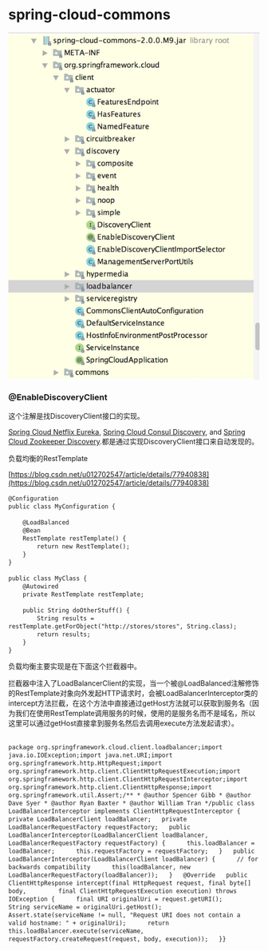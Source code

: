 # spring-cloud-commons

![](../.gitbook/assets/image.png)

### @EnableDiscoveryClient

这个注解是找DiscoveryClient接口的实现。

 [Spring Cloud Netflix Eureka](https://cloud.spring.io/spring-cloud-netflix/), [Spring Cloud Consul Discovery](https://cloud.spring.io/spring-cloud-consul/), and [Spring Cloud Zookeeper Discovery](https://cloud.spring.io/spring-cloud-zookeeper/).都是通过实现DiscoveryClient接口来自动发现的。



负载均衡的RestTemplate

[https://blog.csdn.net/u012702547/article/details/77940838](https://blog.csdn.net/u012702547/article/details/77940838)



```text
@Configuration
public class MyConfiguration {

    @LoadBalanced
    @Bean
    RestTemplate restTemplate() {
        return new RestTemplate();
    }
}

public class MyClass {
    @Autowired
    private RestTemplate restTemplate;

    public String doOtherStuff() {
        String results = restTemplate.getForObject("http://stores/stores", String.class);
        return results;
    }
}
```

负载均衡主要实现是在下面这个拦截器中。

拦截器中注入了LoadBalancerClient的实现，当一个被@LoadBalanced注解修饰的RestTemplate对象向外发起HTTP请求时，会被LoadBalancerInterceptor类的intercept方法拦截，在这个方法中直接通过getHost方法就可以获取到服务名（因为我们在使用RestTemplate调用服务的时候，使用的是服务名而不是域名，所以这里可以通过getHost直接拿到服务名然后去调用execute方法发起请求）。  


```text

package org.springframework.cloud.client.loadbalancer;import java.io.IOException;import java.net.URI;import org.springframework.http.HttpRequest;import org.springframework.http.client.ClientHttpRequestExecution;import org.springframework.http.client.ClientHttpRequestInterceptor;import org.springframework.http.client.ClientHttpResponse;import org.springframework.util.Assert;/** * @author Spencer Gibb * @author Dave Syer * @author Ryan Baxter * @author William Tran */public class LoadBalancerInterceptor implements ClientHttpRequestInterceptor {   private LoadBalancerClient loadBalancer;   private LoadBalancerRequestFactory requestFactory;   public LoadBalancerInterceptor(LoadBalancerClient loadBalancer, LoadBalancerRequestFactory requestFactory) {      this.loadBalancer = loadBalancer;      this.requestFactory = requestFactory;   }   public LoadBalancerInterceptor(LoadBalancerClient loadBalancer) {      // for backwards compatibility      this(loadBalancer, new LoadBalancerRequestFactory(loadBalancer));   }   @Override   public ClientHttpResponse intercept(final HttpRequest request, final byte[] body,         final ClientHttpRequestExecution execution) throws IOException {      final URI originalUri = request.getURI();      String serviceName = originalUri.getHost();      Assert.state(serviceName != null, "Request URI does not contain a valid hostname: " + originalUri);      return this.loadBalancer.execute(serviceName, requestFactory.createRequest(request, body, execution));   }} 
```

